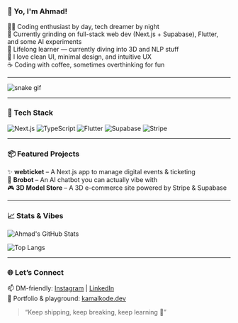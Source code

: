 ### 👋 Yo, I'm Ahmad!

🧑‍💻 Coding enthusiast by day, tech dreamer by night  
🚀 Currently grinding on full-stack web dev (Next.js + Supabase), Flutter, and some AI experiments  
🧠 Lifelong learner — currently diving into 3D and NLP stuff  
🎨 I love clean UI, minimal design, and intuitive UX  
☕ Coding with coffee, sometimes overthinking for fun

---

![snake gif](https://raw.githubusercontent.com/AhmadKamaludin24/snk/output/github-contribution-grid-snake.svg)


---

### 🔧 Tech Stack
![Next.js](https://img.shields.io/badge/-Next.js-black?style=flat&logo=next.js)
![TypeScript](https://img.shields.io/badge/-TypeScript-3178c6?style=flat&logo=typescript)
![Flutter](https://img.shields.io/badge/-Flutter-02569B?style=flat&logo=flutter)
![Supabase](https://img.shields.io/badge/-Supabase-3ECF8E?style=flat&logo=supabase)
![Stripe](https://img.shields.io/badge/-Stripe-635bff?style=flat&logo=stripe)

---

### 📦 Featured Projects
✨ **webticket** – A Next.js app to manage digital events & ticketing  
🧠 **Brobot** – An AI chatbot you can actually vibe with  
🎮 **3D Model Store** – A 3D e-commerce site powered by Stripe & Supabase

---

### 📈 Stats & Vibes
![Ahmad's GitHub Stats](https://github-readme-stats.vercel.app/api?username=AhmadKamaludin24&show_icons=true&theme=tokyonight)

![Top Langs](https://github-readme-stats.vercel.app/api/top-langs/?username=AhmadKamaludin24&layout=compact&theme=tokyonight)

---

### 🌐 Let’s Connect
📫 DM-friendly: [Instagram](https://instagram.com/ahmadkamaludin97) | [LinkedIn](https://linkedin.com/in/ahmad-kamaludin-098826298)  
🎯 Portfolio & playground: [kamalkode.dev](https://github.com)

> “Keep shipping, keep breaking, keep learning 🚀”
